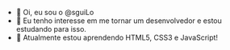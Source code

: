 - 👋 Oi, eu sou o @sguiLo
- 👀 Eu tenho interesse em me tornar um desenvolvedor e estou estudando para isso.
- 🌱 Atualmente estou aprendendo HTML5, CSS3 e JavaScript!

<!---
sguiLo/sguiLo is a ✨ special ✨ repository because its `README.md` (this file) appears on your GitHub profile.
You can click the Preview link to take a look at your changes.
--->
